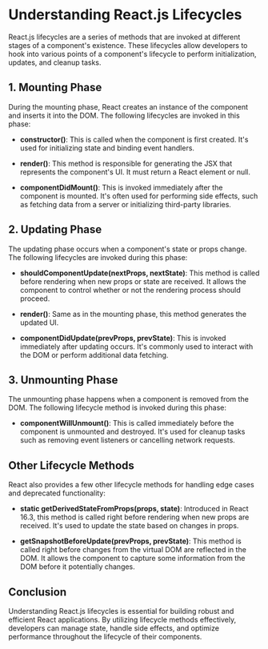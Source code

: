 # Understanding React.js Lifecycles

React.js lifecycles are a series of methods that are invoked at different stages of a component's existence. These lifecycles allow developers to hook into various points of a component's lifecycle to perform initialization, updates, and cleanup tasks.

## 1. Mounting Phase

During the mounting phase, React creates an instance of the component and inserts it into the DOM. The following lifecycles are invoked in this phase:

- **constructor()**: This is called when the component is first created. It's used for initializing state and binding event handlers.

- **render()**: This method is responsible for generating the JSX that represents the component's UI. It must return a React element or null.

- **componentDidMount()**: This is invoked immediately after the component is mounted. It's often used for performing side effects, such as fetching data from a server or initializing third-party libraries.

## 2. Updating Phase

The updating phase occurs when a component's state or props change. The following lifecycles are invoked during this phase:

- **shouldComponentUpdate(nextProps, nextState)**: This method is called before rendering when new props or state are received. It allows the component to control whether or not the rendering process should proceed.

- **render()**: Same as in the mounting phase, this method generates the updated UI.

- **componentDidUpdate(prevProps, prevState)**: This is invoked immediately after updating occurs. It's commonly used to interact with the DOM or perform additional data fetching.

## 3. Unmounting Phase

The unmounting phase happens when a component is removed from the DOM. The following lifecycle method is invoked during this phase:

- **componentWillUnmount()**: This is called immediately before the component is unmounted and destroyed. It's used for cleanup tasks such as removing event listeners or cancelling network requests.

## Other Lifecycle Methods

React also provides a few other lifecycle methods for handling edge cases and deprecated functionality:

- **static getDerivedStateFromProps(props, state)**: Introduced in React 16.3, this method is called right before rendering when new props are received. It's used to update the state based on changes in props.

- **getSnapshotBeforeUpdate(prevProps, prevState)**: This method is called right before changes from the virtual DOM are reflected in the DOM. It allows the component to capture some information from the DOM before it potentially changes.

## Conclusion

Understanding React.js lifecycles is essential for building robust and efficient React applications. By utilizing lifecycle methods effectively, developers can manage state, handle side effects, and optimize performance throughout the lifecycle of their components.
